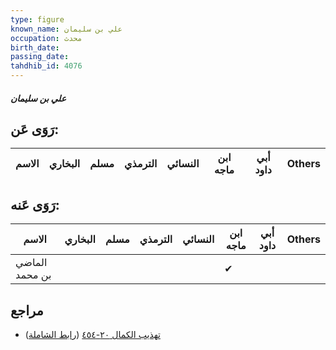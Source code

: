 ```yaml
---
type: figure
known_name: علي بن سليمان
occupation: محدث
birth_date:
passing_date:
tahdhib_id: 4076
---
```

##### علي بن سليمان

## رَوَى عَن:
| الاسم | البخاري | مسلم | الترمذي | النسائي | ابن ماجه | أبي داود | Others |
| ----- | ------- | ---- | ------- | ------- | -------- | -------- | ------ |
## رَوَى عَنه:
| الاسم          | البخاري | مسلم | الترمذي | النسائي | ابن ماجه | أبي داود | Others |
| -------------- | ------- | ---- | ------- | ------- | -------- | -------- | ------ |
| الماضي بن محمد |         |      |         |         | ✔        |          |        |
## مراجع
- [تهذيب الكمال ٢٠-٤٥٤](obsidian://open?vault=Tahdhib-al-Kamal&file=Figures/٤٠٧٦-علي%20بن%20سليمان) ([رابط الشاملة](https://shamela.ws/book/3722/10584))